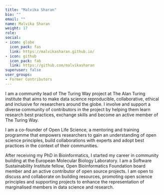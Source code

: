 ```yaml
---
title: "Malvika Sharan"
bio: ""
email: ""
name: Malvika Sharan
weight: 17
role:
social:
- icon: globe
  icon_pack: fas
  link: https://malvikasharan.github.io/
- icon: github
  icon_pack: fab
  link: https://github.com/malvikasharan
superuser: false
user_groups:
- Former Contributors
---
```


I am a community lead of The Turing Way project at The Alan Turing institute that aims to make data science reproducible, collaborative, ethical and inclusive for researchers around the globe. I involve and support a diverse community of contributors in the project by helping them learn research best practices, exchange skills and become an active member of The Turing Way.

I am a co-founder of Open Life Science, a mentoring and training programme that empowers researchers to gain an understanding of open science principles, build collaborations with experts and adopt best practices in the context of their communities.

After receiving my PhD in Bioinformatics, I started my career in community building at the European Molecular Biology Laboratory. I am a Software Sustainability Institute fellow, Open Bioinformatics Foundation board member and an active contributor of open source projects. I am open to discuss and collaborate on building resources, promoting open science principles and supporting projects to enhance the representation of marginalised members in data science and research.

